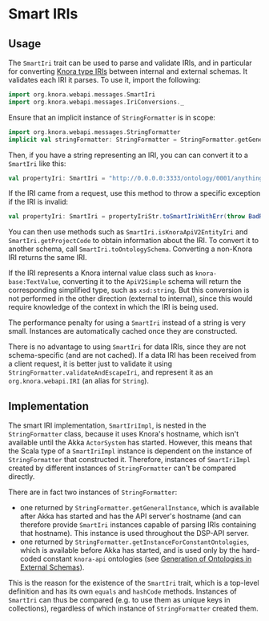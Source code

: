 <!---
 * Copyright © 2022 Swiss National Data and Service Center for the Humanities and/or DaSCH Service Platform contributors.
 * SPDX-License-Identifier: Apache-2.0
-->

# Smart IRIs

## Usage

The `SmartIri` trait can be used to parse and validate IRIs, and in
particular for converting [Knora type IRIs](../../../03-apis/api-v2/knora-iris.md)
between internal and external schemas. It validates each IRI it parses. To use it,
import the following:

```scala
import org.knora.webapi.messages.SmartIri
import org.knora.webapi.messages.IriConversions._
```

Ensure that an implicit instance of `StringFormatter` is in scope:

```scala
import org.knora.webapi.messages.StringFormatter
implicit val stringFormatter: StringFormatter = StringFormatter.getGeneralInstance
```

Then, if you have a string representing an IRI, you can can convert
it to a `SmartIri` like this:

```scala
val propertyIri: SmartIri = "http://0.0.0.0:3333/ontology/0001/anything/v2#hasInteger".toSmartIri
````
If the IRI came from a request, use this method to throw a specific
exception if the IRI is invalid:

```scala
val propertyIri: SmartIri = propertyIriStr.toSmartIriWithErr(throw BadRequestException(s"Invalid property IRI: <$propertyIriStr>"))
```

You can then use methods such as `SmartIri.isKnoraApiV2EntityIri` and
`SmartIri.getProjectCode` to obtain information about the IRI. To
convert it to another schema, call `SmartIri.toOntologySchema`.
Converting a non-Knora IRI returns the same IRI.

If the IRI represents a Knora internal value class such as
`knora-base:TextValue`, converting it to the `ApiV2Simple` schema will
return the corresponding simplified type, such as `xsd:string`. But this
conversion is not performed in the other direction (external to
internal), since this would require knowledge of the context in which
the IRI is being used.

The performance penalty for using a `SmartIri` instead of a string is
very small. Instances are automatically cached once they are
constructed.

There is no advantage to using `SmartIri` for data IRIs, since they are
not schema-specific (and are not cached). If a data IRI has been
received from a client request, it is better just to validate it using
`StringFormatter.validateAndEscapeIri`, and represent it as an
`org.knora.webapi.IRI` (an alias for `String`).

## Implementation

The smart IRI implementation, `SmartIriImpl`, is nested in the
`StringFormatter` class, because it uses Knora's
hostname, which isn't available until the Akka `ActorSystem` has started.
However, this means that the Scala type of a `SmartIriImpl` instance is
dependent on the instance of `StringFormatter` that constructed it.
Therefore, instances of `SmartIriImpl` created by different instances of
`StringFormatter` can't be compared directly.

There are in fact two instances of `StringFormatter`:

- one returned by `StringFormatter.getGeneralInstance`, which is
  available after Akka has started and has the API server's hostname
  (and can therefore provide `SmartIri` instances capable of parsing
  IRIs containing that hostname). This instance is used throughout the
  DSP-API server.
- one returned by `StringFormatter.getInstanceForConstantOntologies`,
  which is available before Akka has started, and is used only by the
  hard-coded constant `knora-api` ontologies (see
  [Generation of Ontologies in External Schemas](ontology-schemas.md#generation-of-ontologies-in-external-schemas)).

This is the reason for the existence of the `SmartIri` trait, which is a
top-level definition and has its own `equals` and `hashCode` methods.
Instances of `SmartIri` can thus be compared (e.g. to use them as unique
keys in collections), regardless of which instance of `StringFormatter`
created them.
